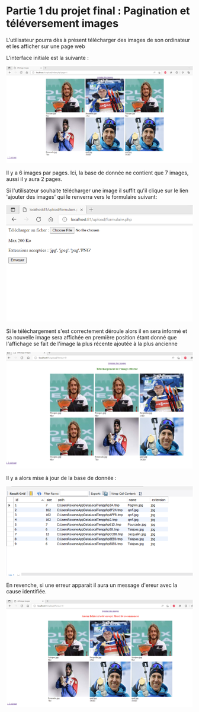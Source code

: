 # Partie 1 du projet final : Pagination et téléversement images

L'utilisateur pourra dès à présent télécharger des images de son ordinateur et les afficher sur une page web

L'interface initiale est la suivante :

![alt text](rendu_index.png)

Il y a 6 images par pages. Ici, la base de donnée ne contient que 7 images, aussi il y aura 2 pages.

Si l'utilisateur souhaite télécharger une image il suffit qu'il clique sur le lien 'ajouter des images' qui le renverra vers le formulaire suivant:

![alt text](rendu_formulaire.png)

Si le téléchargement s'est correctement déroule alors il en sera informé et sa nouvelle image sera affichée en première position étant donné que l'affichage se fait de l'image la plus récente ajoutée à la plus ancienne


![alt text](rendu_correct.png)

Il y a alors mise à jour de la base de donnée : 

![alt text](rendu_bdd.png)

En revenche, si une erreur apparait il aura un message d'ereur avec la cause identifiée.


![alt text](rendu_erreur.png)

